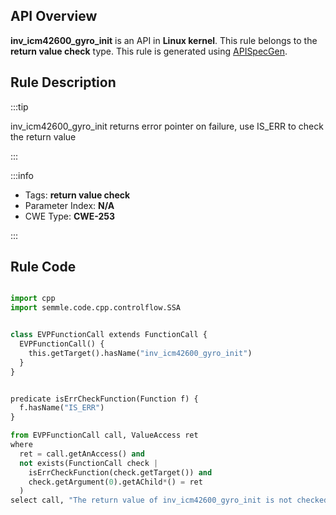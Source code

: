 ---
---


## API Overview
**inv_icm42600_gyro_init** is an API in **Linux kernel**. This rule belongs to the **return value check** type. This rule is generated using [APISpecGen](../../tools/APISpecGen).
## Rule Description

:::tip

inv_icm42600_gyro_init returns error pointer on failure, use IS_ERR to check the return value

:::

:::info

- Tags: **return value check**
- Parameter Index: **N/A**
- CWE Type: **CWE-253**

:::

## Rule Code
```python

import cpp
import semmle.code.cpp.controlflow.SSA


class EVPFunctionCall extends FunctionCall {
  EVPFunctionCall() {
    this.getTarget().hasName("inv_icm42600_gyro_init")
  }
}


predicate isErrCheckFunction(Function f) {
  f.hasName("IS_ERR") 
}

from EVPFunctionCall call, ValueAccess ret
where
  ret = call.getAnAccess() and
  not exists(FunctionCall check |
    isErrCheckFunction(check.getTarget()) and
    check.getArgument(0).getAChild*() = ret
  )
select call, "The return value of inv_icm42600_gyro_init is not checked with IS_ERR."
    
```